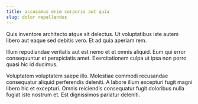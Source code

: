 ```yaml
---
title: accusamus enim corporis aut quia
slug: dolor repellendus
---
```


Quis inventore architecto atque sit delectus. Ut voluptatibus iste autem libero aut eaque sed debitis vero. Et ad quia aperiam rem.

Illum repudiandae veritatis aut est nemo et et omnis aliquid. Eum qui error consequuntur et perspiciatis amet. Exercitationem culpa ut ipsa non porro quasi hic id ducimus.

Voluptatem voluptatem saepe illo. Molestiae commodi recusandae consequatur aliquid perferendis deleniti. A labore illum excepturi fugit magni libero hic et excepturi. Omnis reiciendis consequatur fugit doloribus nulla fugiat iste nostrum et. Est dignissimos pariatur deleniti.
